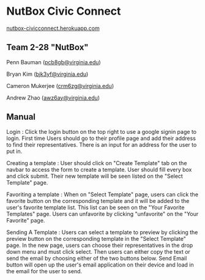 # NutBox Civic Connect
[nutbox-civicconnect.herokuapp.com](https://nutbox-civicconnect.herokuapp.com)


## Team 2-28 "NutBox"
Penn Bauman (pcb8gb@virginia.edu)

Bryan Kim (bjk3yf@virginia.edu)

Cameron Mukerjee (crm6zg@virginia.edu)

Andrew Zhao (awz6ay@virginia.edu)

## Manual
Login : Click the login button on the top right to use a google signin page to login.
First time Users should go to their profile page and add their address to find their representatives. There is an input for an address for the user to put in. 


Creating a template : User should click on "Create Template" tab on the navbar to access the form to create a template. User should fill every box and click submit.
Their new template will be seen listed on the "Select Template" page. 

Favoriting a template : When on "Select Template" page, users can click the favorite button on the corresponding template and it will be added to the user's favorite template list. This list can be seen on the "Your Favorite Templates" page. Users can unfavorite by clicking "unfavorite" on the "Your Favorite" page.

Sending A Template : Users can select a template to preview by clicking the preview button on the corresponding template in the "Select Template" page. In the new page, users can choose their representatives in the drop down menu and must click select. Then users can either copy the text or send the email by choosing either of the two buttons below. Send Email button will open up the user's email application on their device and load in the email for the user to send.

